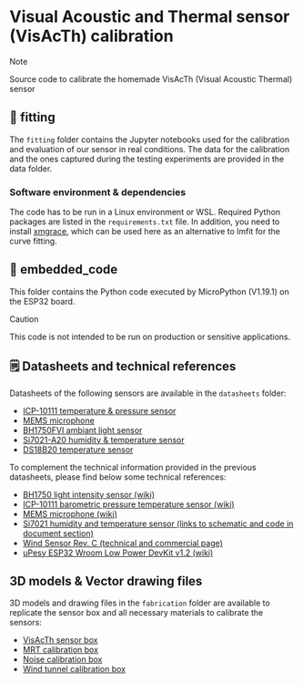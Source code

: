 # Visual Acoustic and Thermal sensor (VisAcTh) calibration
> [!NOTE]
> Source code to calibrate the homemade VisAcTh (Visual Acoustic Thermal) sensor


## 📁 fitting
The `fitting` folder contains the Jupyter notebooks used for the calibration and evaluation of our sensor in real conditions. The data for the calibration and the ones captured during the testing experiments are provided in the data folder.

### Software environment & dependencies 
The code has to be run in a Linux environment or WSL.
Required Python packages are listed in the `requirements.txt` file. In addition, you need to install [xmgrace](https://plasma-gate.weizmann.ac.il/Grace/), which can be used here as an alternative to lmfit for the curve fitting.

## 📁 embedded_code
This folder contains the Python code executed by MicroPython (V1.19.1) on the ESP32 board.

 > [!CAUTION]
 > This code is not intended to be run on production or sensitive applications.

## 🗒️ Datasheets and technical references

Datasheets of the following sensors are available in the `datasheets` folder:
* [ICP-10111 temperature & pressure sensor](./datasheets/datasheet_ICP10111_temperature_pressure_sensor.pdf)
* [MEMS microphone](./datasheets/datasheet_MEMS_microphone.pdf)
* [BH1750FVI ambiant light sensor](./datasheets/datasheets_BH1750FVI_ambiant_light_sensor.pdf)
* [Si7021-A20 humidity & temperature sensor](./datasheets/datasheet_Si7021-A20_humidity_temperature_sensor.pdf)
* [DS18B20 temperature sensor](./datasheets/datasheet_DS18B20_temperature_sensor.pdf)

To complement the technical information provided in the previous datasheets, please find below some technical references:
* [BH1750 light intensity sensor (wiki)](https://wiki.dfrobot.com/Light_Sensor__SKU_SEN0097_#target_4)
* [ICP-10111 barometric pressure temperature sensor (wiki)](https://wiki.dfrobot.com/SKU_SEN0516_Fermion_ICP_10111_Pressure_Sensor)
* [MEMS microphone (wiki)](https://wiki.dfrobot.com/Fermion_MEMS_Microphone_Sensor_SKU_SEN0487)
* [Si7021 humidity and temperature sensor (links to schematic and code in document section)](https://www.sparkfun.com/products/13763)
* [Wind Sensor Rev. C (technical and commercial page)](https://moderndevice.com/products/wind-sensor)
* [uPesy ESP32 Wroom Low Power DevKit v1.2 (wiki)](https://www.upesy.fr/blogs/tutorials/upesy-esp32-wroom-low-power-devkit-board-documentation-version-latest?shpxid=381d4974-6bc8-4380-b842-925b6b18ada5)

## 3D models & Vector drawing files

3D models and drawing files in the `fabrication` folder are available to replicate the sensor box and all necessary materials to calibrate the sensors:
* [VisAcTh sensor box](./fabrication/sensor_box/)
* [MRT calibration box](./fabrication/MRT_calibration_box/)
* [Noise calibration box](./fabrication/noise_sensor_calibration_box/)
* [Wind tunnel calibration box](./fabrication/wind_tunnel/)

